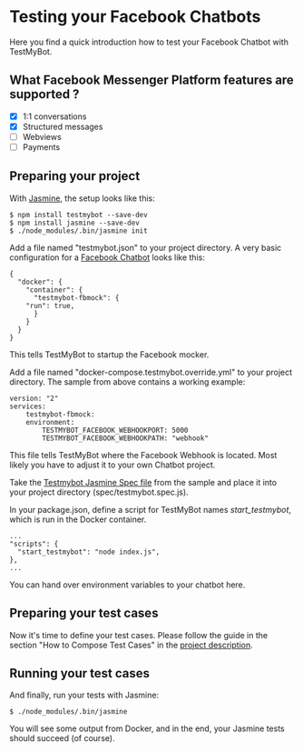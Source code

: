 Testing your Facebook Chatbots
==============================
Here you find a quick introduction how to test your Facebook Chatbot with TestMyBot.

## What Facebook Messenger Platform features are supported ?
- [x] 1:1 conversations
- [x] Structured messages
- [ ] Webviews
- [ ] Payments

## Preparing your project

With [Jasmine](https://jasmine.github.io/), the setup looks like this:

    $ npm install testmybot --save-dev
    $ npm install jasmine --save-dev
    $ ./node_modules/.bin/jasmine init

Add a file named "testmybot.json" to your project directory. A very basic configuration for a [Facebook Chatbot](https://github.com/codeforequity-at/testmybot/tree/master/samples/facebook) looks like this:

    {
      "docker": {
        "container": {
          "testmybot-fbmock": {
	    "run": true,
          }
        }
      }
    }

This tells TestMyBot to startup the Facebook mocker.

Add a file named "docker-compose.testmybot.override.yml" to your project directory. The sample from above contains a working example:

	version: "2"
	services:
	    testmybot-fbmock:
		environment:
		    TESTMYBOT_FACEBOOK_WEBHOOKPORT: 5000
		    TESTMYBOT_FACEBOOK_WEBHOOKPATH: "webhook"

This file tells TestMyBot where the Facebook Webhook is located. Most likely you have to adjust it to your own Chatbot project. 

Take the [Testmybot Jasmine Spec file](https://github.com/codeforequity-at/testmybot/blob/master/samples/facebook/spec/testmybot.spec.js) from the sample and place it into your project directory (spec/testmybot.spec.js).

In your package.json, define a script for TestMyBot names _start_testmybot_, which is run in the Docker container.

    ...
    "scripts": {
      "start_testmybot": "node index.js",
    },
    ...

You can hand over environment variables to your chatbot here. 

## Preparing your test cases

Now it's time to define your test cases. Please follow the guide in the section "How to Compose Test Cases" in the [project description](https://github.com/codeforequity-at/testmybot/blob/master/README.md#how-to-compose-test-cases).

## Running your test cases

And finally, run your tests with Jasmine:

    $ ./node_modules/.bin/jasmine

You will see some output from Docker, and in the end, your Jasmine tests should succeed (of course).






